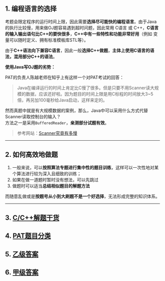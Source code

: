 ## 1. 编程语言的选择

考题会限定程序的运行时间上限，因此需要**选择尽可能快的编程语言**。由于Java的执行比较慢，用来做OJ题容易遇到超时问题，因此常用 C语言 或 C++，**C语言的输入输出语句比C++的要快很多**，**C++中有一些特性和功能非常好用**（例如 变量可以随时定义、拥有标准模板库STL等）。

由于**C++语法向下兼容C语言**，因此一般**选择C++做题**，**主体上使用C语言的语法，混用部分C++的语法**。



**使用Java写OJ题的劣势：**

PAT的负责人陈越老师在知乎上有这样一个对PAT考试的回答：

>Java在编译运行的时间上肯定比C慢了很多。但是只要不用Scanner读大规模的数据，应该还好啦。因为题目的时间上限是用C标程的时间放大3~5倍，再另加100毫秒给Java启动，这样来定的。

然而真题中就是有大规模数据的案例，那么，Java中可以采用什么方式代替Scanner读取控制台的输入？  
方法之一是采用`BufferedReader`，**亲测部分试题有效**。  

>参考网站：[Scanner究竟有多慢](https://www.cpe.ku.ac.th/~jim/java-io.html)

---

## 2. 如何高效地做题

1. 一般来说，可以**按照算法专题进行集中性的题目训练**，这样可以一次性地对某个算法进行较为深入且细致的训练；
2. 如果在做一道题时暂时没有想法，可以先跳过
3. 做题时可以适当**总结相似题目的解题方法**

而随意乱做或是**按题号从小到大刷题不是一个好选择**，无法形成完整的知识体系。

---

## 3. [C/C++解题干货](https://hunter1023.github.io/2020/02/01/C-C-%E8%A7%A3%E9%A2%98%E5%B9%B2%E8%B4%A7/)

## 4. [PAT题目分类](/sortingOfQuestions.md)

## 5. [乙级答案](/BasicLevel/B_Answers.md)

## 6. [甲级答案](/AdvancedLevel/A_Answers.md)